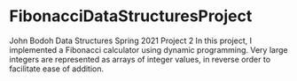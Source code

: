 # FibonacciDataStructuresProject
John Bodoh Data Structures Spring 2021 Project 2
In this project, I implemented a Fibonacci calculator using dynamic programming. Very large integers are represented as arrays of integer values, in reverse order to facilitate ease of addition.
